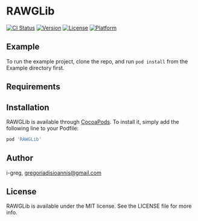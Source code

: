 # RAWGLib

[![CI Status](https://img.shields.io/travis/i-greg/RAWGLib.svg?style=flat)](https://travis-ci.org/i-greg/RAWGLib)
[![Version](https://img.shields.io/cocoapods/v/RAWGLib.svg?style=flat)](https://cocoapods.org/pods/RAWGLib)
[![License](https://img.shields.io/cocoapods/l/RAWGLib.svg?style=flat)](https://cocoapods.org/pods/RAWGLib)
[![Platform](https://img.shields.io/cocoapods/p/RAWGLib.svg?style=flat)](https://cocoapods.org/pods/RAWGLib)

## Example

To run the example project, clone the repo, and run `pod install` from the Example directory first.

## Requirements

## Installation

RAWGLib is available through [CocoaPods](https://cocoapods.org). To install
it, simply add the following line to your Podfile:

```ruby
pod 'RAWGLib'
```

## Author

i-greg, gregoriadisioannis@gmail.com

## License

RAWGLib is available under the MIT license. See the LICENSE file for more info.
